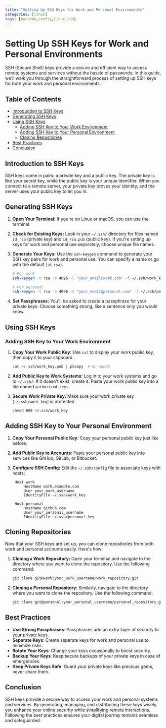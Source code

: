 ```yaml
---
title: "Setting Up SSH Keys for Work and Personal Environments"
categories: [linux]
tags: [backend,config,linux,ssh]
---
```


# Setting Up SSH Keys for Work and Personal Environments

SSH (Secure Shell) keys provide a secure and efficient way to access remote systems and services without the hassle of passwords. In this guide, we'll walk you through the straightforward process of setting up SSH keys for both your work and personal environments.

## Table of Contents

- [Introduction to SSH Keys](#introduction-to-ssh-keys)
- [Generating SSH Keys](#generating-ssh-keys)
- [Using SSH Keys](#using-ssh-keys)
  - [Adding SSH Key to Your Work Environment](#adding-ssh-key-to-your-work-environment)
  - [Adding SSH Key to Your Personal Environment](#adding-ssh-key-to-your-personal-environment)
  - [Cloning Repositories](#cloning-repositories)
- [Best Practices](#best-practices)
- [Conclusion](#conclusion)

## Introduction to SSH Keys

SSH keys come in pairs: a private key and a public key. The private key is like your secret key, while the public key is your unique identifier. When you connect to a remote server, your private key proves your identity, and the server uses your public key to let you in.

## Generating SSH Keys

1. **Open Your Terminal:**
   If you're on Linux or macOS, you can use the terminal.

2. **Check for Existing Keys:**
   Look in your `~/.ssh/` directory for files named `id_rsa` (private key) and `id_rsa.pub` (public key). If you're setting up keys for work and personal use separately, choose unique file names.

3. **Generate Your Keys:**
   Use the `ssh-keygen` command to generate your SSH key pairs for work and personal use. You can specify a name or go with the default (`id_rsa`).

   ```bash
   # For work
   ssh-keygen -t rsa -b 4096 -C "your_email@work.com" -f ~/.ssh/work_key

   # For personal
   ssh-keygen -t rsa -b 4096 -C "your_email@personal.com" -f ~/.ssh/personal_key

4. **Set Passphrases:**
    You'll be asked to create a passphrase for your private keys. Choose something strong, like a sentence only you would know.

## Using SSH Keys

### Adding SSH Key to Your Work Environment

1. **Copy Your Work Public Key:**
   Use `cat` to display your work public key, then copy it to your clipboard.

   ```bash
   cat ~/.ssh/work_key.pub | pbcopy  # On macOS

2. **Add Public Key to Work Systems:**
    Log in to your work systems and go to `~/.ssh/`. If it doesn't exist, create it. Paste your work public key into a file named `authorized_keys`.

3. **Secure Work Private Key:**
    Make sure your work private key (`~/.ssh/work_key`) is protected:
    ```bash
    chmod 600 ~/.ssh/work_key
    ```

## Adding SSH Key to Your Personal Environment

1. **Copy Your Personal Public Key:**
   Copy your personal public key just like before.

2. **Add Public Key to Accounts:**
   Paste your personal public key into services like GitHub, GitLab, or Bitbucket.

3. **Configure SSH Config:**
   Edit the `~/.ssh/config` file to associate keys with hosts:

   ```plaintext
    Host work
        HostName work.example.com
        User your_work_username
        IdentityFile ~/.ssh/work_key

    Host personal
        HostName github.com
        User your_personal_username
        IdentityFile ~/.ssh/personal_key
    ```

## Cloning Repositories

Now that your SSH keys are set up, you can clone repositories from both work and personal accounts easily. Here's how:

1. **Cloning a Work Repository:**
   Open your terminal and navigate to the directory where you want to clone the repository. Use the following command:

   ```bash
   git clone git@work:your_work_username/work_repository.git
   ```

2. **Cloning a Personal Repository:**
    Similarly, navigate to the directory where you want to clone the repository. Use the following command:
    ```bash
    git clone git@personal:your_personal_username/personal_repository.git
    ```

## Best Practices  

 - **Use Strong Passphrases**: Passphrases add an extra layer of security to your private keys.
 - **Separate Keys**: Create separate keys for work and personal use to minimize risks.
 - **Rotate Your Keys**: Change your keys occasionally to boost security.
 - **Backup Your Keys**: Keep secure backups of your private keys in case of emergencies.
 - **Keep Private Keys Safe**: Guard your private keys like precious gems, never share them.

## Conclusion

SSH keys provide a secure way to access your work and personal systems and services. By generating, managing, and distributing these keys wisely, you enhance your online security while simplifying remote interactions. Following the best practices ensures your digital journey remains seamless and safeguarded.